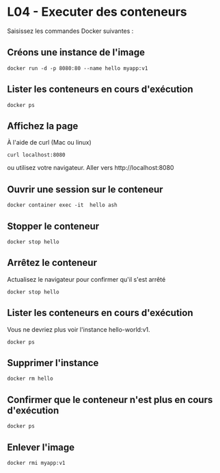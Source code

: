 # L04 - Executer des conteneurs

Saisissez les commandes Docker suivantes :

## Créons une instance de l'image

    docker run -d -p 8080:80 --name hello myapp:v1

## Lister les conteneurs en cours d'exécution

    docker ps

## Affichez la page

À l'aide de curl (Mac ou linux)

    curl localhost:8080

ou utilisez votre navigateur. Aller vers http://localhost:8080

## Ouvrir une session sur le conteneur

    docker container exec -it  hello ash  

## Stopper le conteneur

    docker stop hello

## Arrêtez le conteneur

Actualisez le navigateur pour confirmer qu'il s'est arrêté

    docker stop hello

## Lister les conteneurs en cours d'exécution

Vous ne devriez plus voir l'instance hello-world:v1.

    docker ps

## Supprimer l'instance

    docker rm hello

## Confirmer que le conteneur n'est plus en cours d'exécution

    docker ps

## Enlever l'image

    docker rmi myapp:v1
